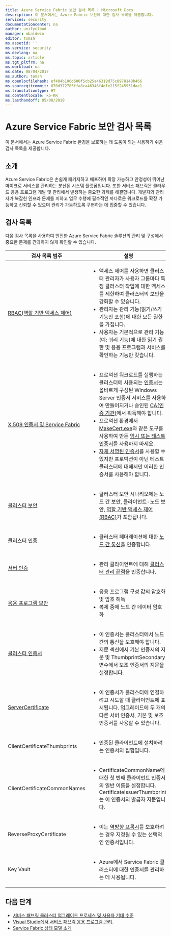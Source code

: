 ```yaml
---
title: Azure Service Fabric 보안 검사 목록 | Microsoft Docs
description: 이 문서에서는 Azure Fabric 보안에 대한 검사 목록을 제공합니다.
services: security
documentationcenter: na
author: unifycloud
manager: mbaldwin
editor: tomsh
ms.assetid: ''
ms.service: security
ms.devlang: na
ms.topic: article
ms.tgt_pltfrm: na
ms.workload: na
ms.date: 08/04/2017
ms.author: tomsh
ms.openlocfilehash: ef404b106d600f5cb25a46319d75c8978148b466
ms.sourcegitcommit: 870d372785ffa8ca46346f4dfe215f245931dae1
ms.translationtype: HT
ms.contentlocale: ko-KR
ms.lasthandoff: 05/08/2018
---
```

# <a name="azure-service-fabric-security-checklist"></a>Azure Service Fabric 보안 검사 목록
이 문서에서는 Azure Service Fabric 환경을 보호하는 데 도움이 되는 사용하기 쉬운 검사 목록을 제공합니다.

## <a name="introduction"></a>소개
Azure Service Fabric은 손쉽게 패키지하고 배포하며 확장 가능하고 안정성이 뛰어난 마이크로 서비스를 관리하는 분산된 시스템 플랫폼입니다. 또한 서비스 패브릭은 클라우드 응용 프로그램 개발 및 관리에서 발생하는 중요한 과제를 해결합니다. 개발자와 관리자가 복잡한 인프라 문제를 피하고 업무 수행에 필수적인 까다로운 워크로드를 확장 가능하고 신뢰할 수 있으며 관리가 가능하도록 구현하는 데 집중할 수 있습니다.

## <a name="checklist"></a>검사 목록
다음 검사 목록을 사용하여 안전한 Azure Service Fabric 솔루션의 관리 및 구성에서 중요한 문제를 간과하지 않게 확인할 수 있습니다.


|검사 목록 범주| 설명 |
| ------------ | -------- |
|[RBAC(역할 기반 액세스 제어)](https://docs.microsoft.com/azure/service-fabric/service-fabric-cluster-security-roles) | <ul><li>액세스 제어를 사용하면 클러스터 관리자가 사용자 그룹마다 특정 클러스터 작업에 대한 액세스를 제한하여 클러스터의 보안을 강화할 수 있습니다.</li><li>관리자는 관리 기능(읽기/쓰기 기능만 포함)에 대한 모든 권한을 가집니다. </li><li> 사용자는 기본적으로 관리 기능(예: 쿼리 기능)에 대한 읽기 권한 및 응용 프로그램과 서비스를 확인하는 기능만 갖습니다.</li></ul>|
|[X.509 인증서 및 Service Fabric](https://docs.microsoft.com/azure/service-fabric/service-fabric-cluster-security) | <ul><li>프로덕션 워크로드를 실행하는 클러스터에 사용되는 [인증서](https://docs.microsoft.com/dotnet/framework/wcf/feature-details/working-with-certificates)는 올바르게 구성된 Windows Server 인증서 서비스를 사용하여 만들어지거나 승인된 [CA(인증 기관)](https://en.wikipedia.org/wiki/Certificate_authority)에서 획득해야 합니다.</li><li>프로덕션 환경에서 [MakeCert.exe](https://msdn.microsoft.com/library/windows/desktop/aa386968.aspx)와 같은 도구를 사용하여 만든 [임시 또는 테스트 인증서](https://docs.microsoft.com/dotnet/framework/wcf/feature-details/how-to-create-temporary-certificates-for-use-during-development)를 사용하지 마세요. </li><li>[자체 서명된 인증서](https://docs.microsoft.com/azure/service-fabric/service-fabric-windows-cluster-x509-security)를 사용할 수 있지만 프로덕션이 아닌 테스트 클러스터에 대해서만 이러한 인증서를 사용해야 합니다.</li></ul>|
|[클러스터 보안](https://docs.microsoft.com/azure/service-fabric/service-fabric-cluster-security) | <ul><li>클러스터 보안 시나리오에는 노드 간 보안, 클라이언트-노드 보안, [역할 기반 액세스 제어(RBAC)](https://docs.microsoft.com/azure/service-fabric/service-fabric-cluster-security-roles)가 포함됩니다.</li></ul>|
|[클러스터 인증](https://docs.microsoft.com/azure/service-fabric/service-fabric-cluster-creation-via-arm) | <ul><li>클러스터 페더레이션에 대한 [노드 간 통신](https://github.com/MicrosoftDocs/azure-docs/blob/master/articles/service-fabric/service-fabric-cluster-security.md)을 인증합니다. </li></ul>|
|[서버 인증](https://docs.microsoft.com/azure/service-fabric/service-fabric-cluster-creation-via-arm) | <ul><li>관리 클라이언트에 대해 [클러스터 관리 끝점](https://docs.microsoft.com/azure/service-fabric/service-fabric-cluster-creation-via-portal)을 인증합니다.</li></ul>|
|[응용 프로그램 보안](https://docs.microsoft.com/azure/service-fabric/service-fabric-cluster-creation-via-arm)| <ul><li>응용 프로그램 구성 값의 암호화 및 암호 해독</li><li>   복제 중에 노드 간 데이터 암호화</li></ul>|
|[클러스터 인증서](https://docs.microsoft.com/azure/service-fabric/service-fabric-windows-cluster-x509-security) | <ul><li>이 인증서는 클러스터에서 노드 간의 통신을 보호해야 합니다.</li><li>    지문 섹션에서 기본 인증서의 지문 및 ThumbprintSecondary 변수에서 보조 인증서의 지문을 설정합니다.</li></ul>|
|[ServerCertificate](https://docs.microsoft.com/azure/service-fabric/service-fabric-windows-cluster-x509-security)| <ul><li>이 인증서가 클러스터에 연결하려고 시도할 때 클라이언트에 표시됩니다. 업그레이드에 두 개의 다른 서버 인증서, 기본 및 보조 인증서를 사용할 수 있습니다.</li></ul>|
|ClientCertificateThumbprints| <ul><li>인증된 클라이언트에 설치하려는 인증서의 집합입니다. </li></ul>|
|ClientCertificateCommonNames| <ul><li>CertificateCommonName에 대한 첫 번째 클라이언트 인증서의 일반 이름을 설정합니다. CertificateIssuerThumbprint는 이 인증서의 발급자 지문입니다. </li></ul>|
|ReverseProxyCertificate| <ul><li>이는 [역방향 프록시](https://docs.microsoft.com/en-in/azure/service-fabric/service-fabric-reverseproxy)를 보호하려는 경우 지정될 수 있는 선택적인 인증서입니다. </li></ul>|
|Key Vault| <ul><li>Azure에서 Service Fabric 클러스터에 대한 인증서를 관리하는 데 사용됩니다.  </li></ul>|


## <a name="next-steps"></a>다음 단계
- [서비스 패브릭 클러스터 업그레이드 프로세스 및 사용자 기대 수준](https://docs.microsoft.com/azure/service-fabric/service-fabric-cluster-upgrade)
- [Visual Studio에서 서비스 패브릭 응용 프로그램 관리](https://docs.microsoft.com/azure/service-fabric/service-fabric-manage-application-in-visual-studio).
- [Service Fabric 상태 모델 소개](https://docs.microsoft.com/azure/service-fabric/service-fabric-health-introduction)
